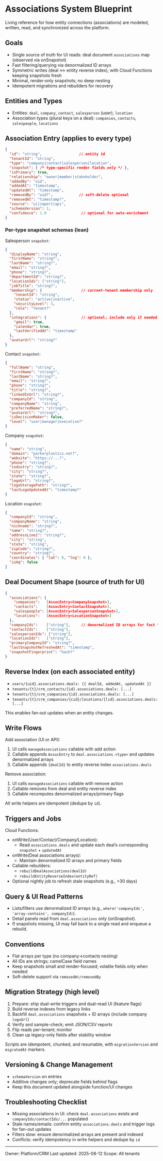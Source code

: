 # Associations System Blueprint

Living reference for how entity connections (associations) are modeled, written, read, and synchronized across the platform.

## Goals
- Single source of truth for UI reads: deal document `associations` map (observed via onSnapshot)
- Fast filtering/querying via denormalized ID arrays
- Symmetric writes (deal ↔ entity reverse index), with Cloud Functions keeping snapshots fresh
- Minimal, render‑only snapshots; no deep nesting
- Idempotent migrations and rebuilders for recovery

## Entities and Types
- Entities: `deal`, `company`, `contact`, `salesperson` (user), `location`
- Association types (plural keys on a deal): `companies`, `contacts`, `salespeople`, `locations`

## Association Entry (applies to every type)
```json
{
  "id": "string",                 // entity id
  "tenantId": "string",
  "type": "company|contact|salesperson|location",
  "snapshot": { /* type-specific render fields only */ },
  "isPrimary": true,
  "relationship": "owner|member|stakeholder",
  "addedBy": "uid",
  "addedAt": "timestamp",
  "updatedAt": "timestamp",
  "removedBy": "uid?",            // soft-delete optional
  "removedAt": "timestamp?",
  "source": "ui|import|api",
  "schemaVersion": 1,
  "confidence": 1.0                // optional for auto-enrichment
}
```

### Per-type snapshot schemas (lean)

Salesperson `snapshot`:
```json
{
  "displayName": "string",
  "firstName": "string?",
  "lastName": "string?",
  "email": "string?",
  "phone": "string?",
  "departmentId": "string?",
  "locationIds": ["string"],
  "jobTitle": "string?",
  "membership": {                  // current-tenant membership only
    "tenantId": "string",
    "status": "active|inactive",
    "securityLevel": 3,
    "role": "Tenant?"
  },
  "integrations": {                // optional; include only if needed for UI badges
    "gmail": true,
    "calendar": true,
    "lastVerifiedAt": "timestamp"
  },
  "avatarUrl": "string?"
}
```

Contact `snapshot`:
```json
{
  "fullName": "string",
  "firstName": "string?",
  "lastName": "string?",
  "email": "string?",
  "phone": "string?",
  "title": "string?",
  "linkedInUrl": "string?",
  "companyId": "string",
  "companyName": "string",
  "preferredName": "string?",
  "avatarUrl": "string?",
  "isDecisionMaker": false,
  "level": "user|manager|executive?"
}
```

Company `snapshot`:
```json
{
  "name": "string",
  "domain": "parkerplastics.net?",
  "website": "https://...?",
  "phone": "string?",
  "industry": "string?",
  "city": "string?",
  "state": "string?",
  "logoUrl": "string?",
  "logoStoragePath": "string?",
  "lastLogoUpdatedAt": "timestamp?"
}
```

Location `snapshot`:
```json
{
  "companyId": "string",
  "companyName": "string",
  "nickname": "string?",
  "name": "string?",
  "addressLine1": "string?",
  "city": "string",
  "state": "string",
  "zipCode": "string?",
  "country": "string?",
  "coordinates": { "lat": 0, "lng": 0 },
  "isHq": false
}
```

## Deal Document Shape (source of truth for UI)
```json
{
  "associations": {
    "companies":   [AssocEntry<CompanySnapshot>],
    "contacts":    [AssocEntry<ContactSnapshot>],
    "salespeople": [AssocEntry<SalespersonSnapshot>],
    "locations":   [AssocEntry<LocationSnapshot>]
  },
  "companyIds":    ["string"],     // denormalized ID arrays for fast filters
  "contactIds":    ["string"],
  "salespersonIds": ["string"],
  "locationIds":   ["string"],
  "primaryCompanyId": "string?",
  "lastSnapshotRefreshedAt": "timestamp",
  "snapshotFingerprint": "hash?"
}
```

## Reverse Index (on each associated entity)
- `users/{uid}.associations.deals: [{ dealId, addedAt, updatedAt }]`
- `tenants/{t}/crm_contacts/{id}.associations.deals: [...]`
- `tenants/{t}/crm_companies/{id}.associations.deals: [...]`
- `tenants/{t}/crm_companies/{cid}/locations/{lid}.associations.deals: [...]`

This enables fan‑out updates when an entity changes.

## Write Flows

Add association (UI or API):
1) UI calls `manageAssociations` callable with add action
2) Callable appends `AssocEntry` to `deal.associations.<type>` and updates denormalized arrays
3) Callable appends `{dealId}` to entity reverse index `associations.deals`

Remove association:
1) UI calls `manageAssociations` callable with remove action
2) Callable removes from deal and entity reverse index
3) Callable recomputes denormalized arrays/primary flags

All write helpers are idempotent (dedupe by `id`).

## Triggers and Jobs

Cloud Functions:
- onWrite(User/Contact/Company/Location):
  - Read `associations.deals` and update each deal’s corresponding `snapshot` + `updatedAt`
- onWrite(Deal associations arrays):
  - Maintain denormalized ID arrays and primary fields
- Callable rebuilders:
  - `rebuildDealAssociations(dealId)`
  - `rebuildEntityReverseIndex(entityRef)`
- Optional nightly job to refresh stale snapshots (e.g., >30 days)

## Query & UI Read Patterns
- Lists/filters use denormalized ID arrays (e.g., `where('companyIds', 'array-contains', companyId)`).
- Detail panels read from `deal.associations` only (onSnapshot).
- If snapshots missing, UI may fall back to a single read and enqueue a rebuild.

## Conventions
- Flat arrays per type (no company→contacts nesting)
- All IDs are strings; camelCase field names
- Keep snapshots small and render-focused; volatile fields only when needed
- Soft-delete support via `removedAt/removedBy`

## Migration Strategy (high level)
1) Prepare: ship dual-write triggers and dual-read UI (feature flags)
2) Build reverse indexes from legacy links
3) Backfill `deal.associations` snapshots + ID arrays (include company `logoUrl`)
4) Verify and sample-check; emit JSON/CSV reports
5) Flip reads per-tenant; monitor
6) Clean up legacy-only fields after stability window

Scripts are idempotent, chunked, and resumable, with `migrationVersion` and `migratedAt` markers.

## Versioning & Change Management
- `schemaVersion` on entries
- Additive changes only; deprecate fields behind flags
- Keep this document updated alongside function/UI changes

## Troubleshooting Checklist
- Missing associations in UI: check `deal.associations` exists and `companyIds/contactIds/...` populated
- Stale names/emails: confirm entity `associations.deals` and trigger logs for fan-out updates
- Filters slow: ensure denormalized arrays are present and indexed
- Conflicts: verify idempotency in write helpers and dedupe by `id`

---
Owner: Platform/CRM
Last updated: 2025-08-12
Scope: All tenants


